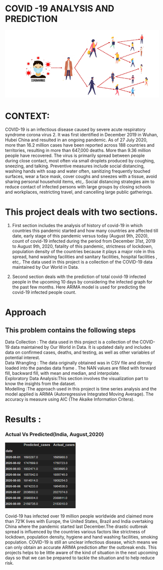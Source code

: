 
# COVID -19 ANALYSIS AND PREDICTION 

![Image](https://github.com/umamohantm/springboard/blob/master/Capstone%201/Data/Covid.png)


# CONTEXT:


COVID-19 is an infectious disease caused by severe acute respiratory syndrome corona virus 2. It was first identified in December 2019 in Wuhan, Hubei China and resulted in an ongoing pandemic. As of 27 July 2020, more than 16.2 million cases have been reported across 188 countries and territories, resulting in more than 647,000 deaths. More than 9.36 million people have recovered. The virus is primarily spread between people during close contact, most often via small droplets produced by coughing, sneezing, and talking. Preventive measures include social distancing, washing hands with soap and water often, sanitizing frequently touched surfaces, wear a face mask, cover coughs and sneezes with a tissue, avoid sharing personal household items, etc,. Social distancing strategies aim to reduce contact of infected persons with large groups by closing schools and workplaces, restricting travel, and cancelling large public gatherings.


# This project deals with two sections.

1. First section includes the analysis of history of covid-19 in which countries this pandemic started and how many countries are affected till date, early stage of this pandemic versus today (August 9th, 2020), count of covid-19 infected during the period from December 31st, 2019 to August 9th, 2020, fatality of this pandemic, strictness of lockdown, population density of the countries because it plays a major role in this spread, hand washing facilities and sanitary facilities, hospital facilities , etc,. The data used in this project is a collection of the COVID-19 data maintained by Our World in Data. 

2. Second section deals with the prediction of total covid-19 infected people in the upcoming 10 days by considering the infected graph for the past few months. Here ARIMA model is used for predicting the covid-19 infected people count. 


# Approach
## This problem contains the following steps 
Data Collection : The data used in this project is a collection of the COVID-19 data maintained by Our World in Data. It is updated daily and includes data on confirmed cases, deaths, and testing, as well as other variables of potential interest. <br>
Data Wrangling : The data originally obtained was in CSV file and directly loaded into the pandas data frame . The NAN values are filled with forward fill, backward fill, with mean and median, and interpolate. <br>
Exploratory Data Analysis:This section involves the visualization part to know the insights from the dataset. <br>
Modelling :The approach used in this project is time series analysis and the model applied is ARIMA (Autoregressive Integrated Moving Average). The accuracy is measure using AIC (The Akaike Information Critera).<br>


# Results :<br>

### Actual Vs Predicted(India, August,2020)
![Image](https://github.com/umamohantm/springboard/blob/master/Capstone%201/Data/India_table.PNG)


Covid-19 has infected over 19 million people worldwide and claimed more than 721K lives with Europe, the United States, Brazil and India overtaking China where the pandemic started last December.The drastic outbreak spread is influenced by the countries various factors like strictness of lockdown, population density, hygiene and hand washing facilities, smoking population. COVID-19 is still an unclear infectious disease, which means we can only obtain an accurate ARIMA prediction after the outbreak ends.
This projects helps to be little aware of the kind of situation in the next upcoming days so that we can be prepared to tackle the situation and to help reduce risk.


